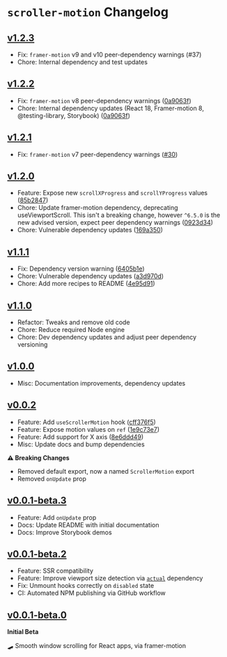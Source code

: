 # `scroller-motion` Changelog

## [v1.2.3](https://github.com/breadadams/scroller-motion/releases/tag/v1.2.3)

- Fix: `framer-motion` v9 and v10 peer-dependency warnings (#37)
- Chore: Internal dependency and test updates

## [v1.2.2](https://github.com/breadadams/scroller-motion/releases/tag/v1.2.2)

- Fix: `framer-motion` v8 peer-dependency warnings ([0a9063f](https://github.com/breadadams/scroller-motion/commit/0a9063f))
- Chore: Internal dependency updates (React 18, Framer-motion 8, @testing-library, Storybook) ([0a9063f](https://github.com/breadadams/scroller-motion/commit/0a9063f))

## [v1.2.1](https://github.com/breadadams/scroller-motion/releases/tag/v1.2.1)

- Fix: `framer-motion` v7 peer-dependency warnings ([#30](https://github.com/breadadams/scroller-motion/pull/30))

## [v1.2.0](https://github.com/breadadams/scroller-motion/releases/tag/v1.2.0)

- Feature: Expose new `scrollXProgress` and `scrollYProgress` values ([85b2847](https://github.com/breadadams/scroller-motion/commit/85b2847))
- Chore: Update framer-motion dependency, deprecating useViewportScroll. This isn't a breaking change, however `^6.5.0` is the new advised version, expect peer dependency warnings ([0923d34](https://github.com/breadadams/scroller-motion/commit/0923d34))
- Chore: Vulnerable dependency updates ([169a350](https://github.com/breadadams/scroller-motion/commit/169a350))

## [v1.1.1](https://github.com/breadadams/scroller-motion/releases/tag/v1.1.1)

- Fix: Dependency version warning ([6405b1e](https://github.com/breadadams/scroller-motion/commit/6405b1e))
- Chore: Vulnerable dependency updates ([a3d970d](https://github.com/breadadams/scroller-motion/commit/a3d970d))
- Chore: Add more recipes to README ([4e95d91](https://github.com/breadadams/scroller-motion/commit/4e95d91))

## [v1.1.0](https://github.com/breadadams/scroller-motion/releases/tag/v1.1.0)

- Refactor: Tweaks and remove old code
- Chore: Reduce required Node engine
- Chore: Dev dependency updates and adjust peer dependency versioning

## [v1.0.0](https://github.com/breadadams/scroller-motion/releases/tag/v1.0.0)

- Misc: Documentation improvements, dependency updates

## [v0.0.2](https://github.com/breadadams/scroller-motion/releases/tag/v0.0.2)

- Feature: Add `useScrollerMotion` hook ([cff376f5](https://github.com/breadadams/scroller-motion/commit/cff376f5))
- Feature: Expose motion values on `ref` ([1e9c73e7](https://github.com/breadadams/scroller-motion/commit/1e9c73e7))
- Feature: Add support for X axis ([8e6ddd49](https://github.com/breadadams/scroller-motion/commit/8e6ddd49))
- Misc: Update docs and bump dependencies

**⚠️ Breaking Changes**

- Removed default export, now a named `ScrollerMotion` export
- Removed `onUpdate` prop

## [v0.0.1-beta.3](https://github.com/breadadams/scroller-motion/releases/tag/v0.0.1-beta.3)

- Feature: Add `onUpdate` prop
- Docs: Update README with initial documentation
- Docs: Improve Storybook demos

## [v0.0.1-beta.2](https://github.com/breadadams/scroller-motion/releases/tag/v0.0.1-beta.2)

- Feature: SSR compatibility
- Feature: Improve viewport size detection via [`actual`](https://github.com/ryanve/actual) dependency
- Fix: Unmount hooks correctly on `disabled` state
- CI: Automated NPM publishing via GitHub workflow

## [v0.0.1-beta.0](https://github.com/breadadams/scroller-motion/releases/tag/v0.0.1-beta.0)

**Initial Beta**

🛹 Smooth window scrolling for React apps, via framer-motion
